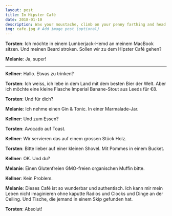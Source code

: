 ```yaml
---
layout: post
title: Im Hipster Café
date: 2018-01-10
description: Wax your moustache, climb on your penny farthing and head to the hipsterest place in town.
img: cafe.jpg # Add image post (optional)
---
```


**Torsten**: Ich möchte in einem Lumberjack-Hemd an meinem MacBook sitzen. Und meinen Beard stroken. Sollen wir zu dem HIpster Café gehen?


**Melanie**: Ja, super!


---


**Kellner**: Hallo. Etwas zu trinken?


**Torsten**: Ich weiss, ich lebe in dem Land mit dem besten Bier der Welt.
Aber ich möchte eine kleine Flasche Imperial Banane-Stout aus Leeds für €8.


**Torsten**: Und für dich?


**Melanie**: Ich nehme einen Gin & Tonic. In einer Marmalade-Jar.


**Kellner**: Und zum Essen?


**Torsten**: Avocado auf Toast.


**Kellner**: Wir servieren das auf einem grossen Stück Holz.


**Torsten**:  Bitte lieber auf einer kleinen Shovel. Mit Pommes in einem Bucket.


**Kellner**: OK. Und du?


**Melanie**: Einen Glutenfreien GMO-freien organischen Muffin bitte.


**Kellner**: Kein Problem.


**Melanie**: Dieses Café ist so wunderbar und authentisch. Ich kann mir mein Leben nicht imaginieren ohne kaputte Radios und Clocks und Dinge an der Ceiling. Und Tische, die jemand in einem Skip gefunden hat.


**Torsten**:  Absolut!
